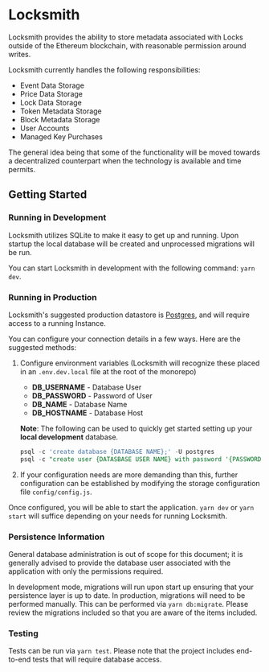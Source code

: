 # Locksmith

Locksmith provides the ability to store metadata associated with Locks outside
of the Ethereum blockchain, with reasonable permission around writes.

Locksmith currently handles the following responsibilities:

- Event Data Storage
- Price Data Storage
- Lock Data Storage
- Token Metadata Storage
- Block Metadata Storage
- User Accounts
- Managed Key Purchases

The general idea being that some of the functionality will be moved towards a decentralized
counterpart when the technology is available and time permits.

## Getting Started

### Running in Development

Locksmith utilizes SQLite to make it easy to get up and running. Upon startup
the local database will be created and unprocessed migrations will be run.

You can start Locksmith in development with the following command: `yarn dev`.

### Running in Production

Locksmith's suggested production datastore is [Postgres](https://www.postgresql.org/),
and will require access to a running Instance.

You can configure your connection details in a few ways. Here are the suggested methods:

1. Configure environment variables (Locksmith will recognize these placed in
   an `.env.dev.local` file at the root of the monorepo)

   - **DB_USERNAME** - Database User
   - **DB_PASSWORD** - Password of User
   - **DB_NAME** - Database Name
   - **DB_HOSTNAME** - Database Host

   **Note**: The following can be used to quickly get started setting up your **local development** database.

   ```sql
   psql -c 'create database {DATABASE NAME};' -U postgres
   psql -c "create user {DATASBASE USER NAME} with password '{PASSWORD}';" -U postgres
   ```

2. If your configuration needs are more demanding than this, further configuration
   can be established by modifying the storage configuration file `config/config.js`.

Once configured, you will be able to start the application. `yarn dev` or `yarn start`
will suffice depending on your needs for running Locksmith.

### Persistence Information

General database administration is out of scope for this document; it is generally
advised to provide the database user associated with the application with only the
permissions required.

In development mode, migrations will run upon start up ensuring that your persistence
layer is up to date. In production, migrations will need to be performed manually. This
can be performed via `yarn db:migrate`. Please review the migrations included so that you
are aware of the items included.

### Testing

Tests can be run via `yarn test`. Please note that the project includes end-to-end tests that
will require database access.
